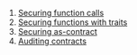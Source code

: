 1. [Securing function calls](function-calls.md)
2. [Securing functions with traits](traits.md)
3. [Securing as-contract](as-contract.md)
3. [Auditing contracts](contract-audit.md)